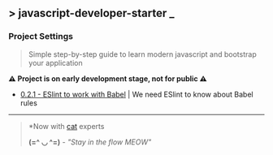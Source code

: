 ## \> javascript-developer-starter _

### Project Settings
>Simple step-by-step guide to learn modern javascript and bootstrap your
application

**⚠ Project is on early development stage, not for public ⚠**

- [0.2.1 - ESlint to work with Babel][2] | We need ESlint to know about Babel rules
---
> *Now with [cat][1] experts
>
> **(=^ ◡ ^=)** - *"Stay in the flow MEOW"*

[1]: https://github.com/melaniecebula/cat-ascii-faces
[2]: https://github.com/atre/javascript-developer-starter/tree/project-settings/set-eslint-babel